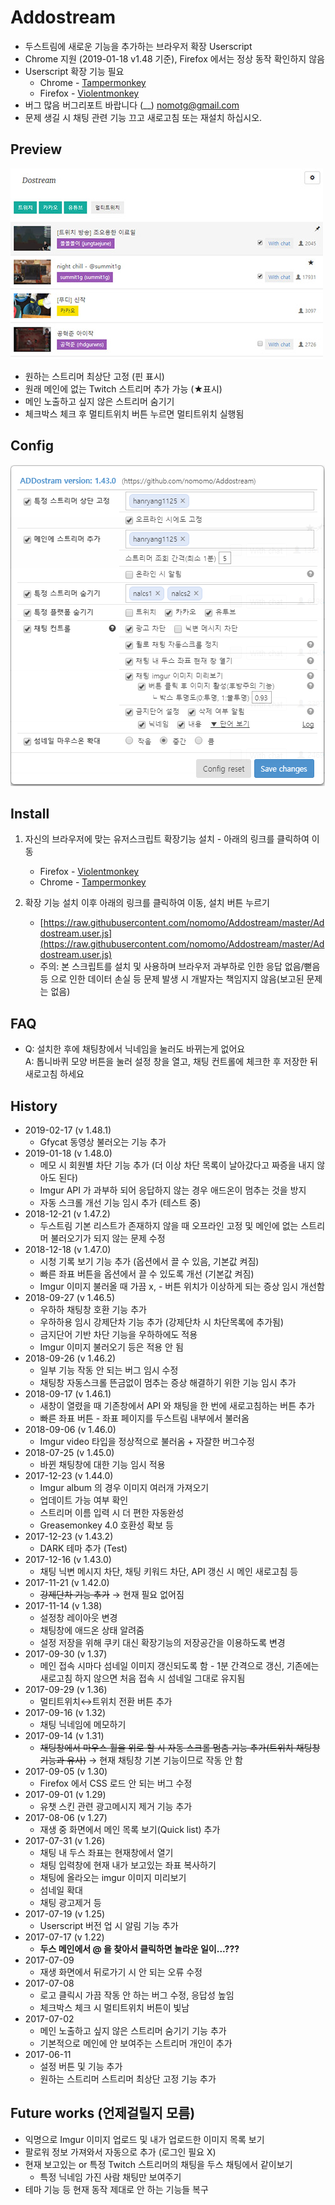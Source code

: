# Addostream
<!--Add new feature for dostream.com-->
* 두스트림에 새로운 기능을 추가하는 브라우저 확장 Userscript
* Chrome 지원 (2019-01-18 v1.48 기준), Firefox 에서는 정상 동작 확인하지 않음
* Userscript 확장 기능 필요
  * Chrome - [Tampermonkey](https://chrome.google.com/webstore/detail/tampermonkey/dhdgffkkebhmkfjojejmpbldmpobfkfo?hl=ko)
  * Firefox - [Violentmonkey](https://addons.mozilla.org/ko/firefox/addon/violentmonkey/)
* 버그 많음 버그리포트 바랍니다 (__) nomotg@gmail.com
* 문제 생길 시 채팅 관련 기능 끄고 새로고침 또는 재설치 하십시오.

## Preview
![](https://raw.githubusercontent.com/nomomo/Addostream/master/images/170702_preview.jpg)

* 원하는 스트리머 최상단 고정 (핀 표시)
* 원래 메인에 없는 Twitch 스트리머 추가 가능 (★표시)
* 메인 노출하고 싶지 않은 스트리머 숨기기
* 체크박스 체크 후 멀티트위치 버튼 누르면 멀티트위치 실행됨

## Config
![](https://raw.githubusercontent.com/nomomo/Addostream/master/images/ADD_CONFIG.png)

## Install
1. 자신의 브라우저에 맞는 유저스크립트 확장기능 설치 - 아래의 링크를 클릭하여 이동
   * Firefox - [Violentmonkey](https://addons.mozilla.org/ko/firefox/addon/violentmonkey/)
   * Chrome - [Tampermonkey](https://chrome.google.com/webstore/detail/tampermonkey/dhdgffkkebhmkfjojejmpbldmpobfkfo?hl=ko)
  
2. 확장 기능 설치 이후 아래의 링크를 클릭하여 이동, 설치 버튼 누르기
   * [https://raw.githubusercontent.com/nomomo/Addostream/master/Addostream.user.js](https://raw.githubusercontent.com/nomomo/Addostream/master/Addostream.user.js)
   * 주의: 본 스크립트를 설치 및 사용하며 브라우저 과부하로 인한 응답 없음/뻗음 등 으로 인한 데이터 손실 등 문제 발생 시 개발자는 책임지지 않음(보고된 문제는 없음)

## FAQ
* Q: 설치한 후에 채팅창에서 닉네임을 눌러도 바뀌는게 없어요<br />A: 톱니바퀴 모양 버튼을 눌러 설정 창을 열고, 채팅 컨트롤에 체크한 후 저장한 뒤 새로고침 하세요

## History
* 2019-02-17 (v 1.48.1)
  *  Gfycat 동영상 불러오는 기능 추가
* 2019-01-18 (v 1.48.0)
  *  메모 시 회원별 차단 기능 추가 (더 이상 차단 목록이 날아갔다고 짜증을 내지 않아도 된다)
  *  Imgur API 가 과부하 되어 응답하지 않는 경우 애드온이 멈추는 것을 방지
  *  자동 스크롤 개선 기능 임시 추가 (테스트 중)
* 2018-12-21 (v 1.47.2)
  *  두스트림 기본 리스트가 존재하지 않을 때 오프라인 고정 및 메인에 없는 스트리머 불러오기가 되지 않는 문제 수정
* 2018-12-18 (v 1.47.0)
  *  시청 기록 보기 기능 추가 (옵션에서 끌 수 있음, 기본값 켜짐)
  *  빠른 좌표 버튼을 옵션에서 끌 수 있도록 개선 (기본값 켜짐)
  *  Imgur 이미지 불러올 때 가끔 x, - 버튼 위치가 이상하게 되는 증상 임시 개선함
* 2018-09-27 (v 1.46.5)
  *  우하하 채팅창 호환 기능 추가
    * 우하하용 임시 강제단차 기능 추가 (강제단차 시 차단목록에 추가됨)
    * 금지단어 기반 차단 기능을 우하하에도 적용
    * Imgur 이미지 불러오기 등은 적용 안 됨
* 2018-09-26 (v 1.46.2)
  *  일부 기능 작동 안 되는 버그 임시 수정
  *  채팅창 자동스크롤 뜬금없이 멈추는 증상 해결하기 위한 기능 임시 추가
* 2018-09-17 (v 1.46.1)
  *  새창이 열렸을 때 기존창에서 API 와 채팅을 한 번에 새로고침하는 버튼 추가
  *  빠른 좌표 버튼 - 좌표 페이지를 두스트림 내부에서 불러옴
* 2018-09-06 (v 1.46.0)
  *  Imgur video 타입을 정상적으로 불러옴 + 자잘한 버그수정
* 2018-07-25 (v 1.45.0)
  *  바뀐 채팅창에 대한 기능 임시 적용
* 2017-12-23 (v 1.44.0)
  *  Imgur album 의 경우 이미지 여러개 가져오기
  *  업데이트 가능 여부 확인
  *  스트리머 이름 입력 시 더 편한 자동완성
  *  Greasemonkey 4.0 호환성 확보 등
* 2017-12-23 (v 1.43.2)
  *  DARK 테마 추가 (Test)
* 2017-12-16 (v 1.43.0)
  *  채팅 닉변 메시지 차단, 채팅 키워드 차단, API 갱신 시 메인 새로고침 등
* 2017-11-21 (v 1.42.0)
  *  ~~강제단차 기능 추가~~ → 현재 필요 없어짐
* 2017-11-14 (v 1.38)
  *  설정창 레이아웃 변경
  *  채팅창에 애드온 상태 알려줌
  *  설정 저장을 위해 쿠키 대신 확장기능의 저장공간을 이용하도록 변경
* 2017-09-30 (v 1.37)
  * 메인 접속 시마다 섬네일 이미지 갱신되도록 함 - 1분 간격으로 갱신, 기존에는 새로고침 하지 않으면 처음 접속 시 섬네일 그대로 유지됨
* 2017-09-29 (v 1.36)
  * 멀티트위치↔트위치 전환 버튼 추가
* 2017-09-16 (v 1.32)
  * 채팅 닉네임에 메모하기
* 2017-09-14 (v 1.31)
  * ~~채팅창에서 마우스 휠을 위로 할 시 자동 스크롤 멈춤 기능 추가(트위치 채팅창 기능과 유사)~~ 
     → 현재 채팅창 기본 기능이므로 작동 안 함
* 2017-09-05 (v 1.30)
  * Firefox 에서 CSS 로드 안 되는 버그 수정
* 2017-09-01 (v 1.29)
  * 유챗 스킨 관련 광고메시지 제거 기능 추가
* 2017-08-06 (v 1.27)
  * 재생 중 화면에서 메인 목록 보기(Quick list) 추가
* 2017-07-31 (v 1.26)
  * 채팅 내 두스 좌표는 현재창에서 열기
  * 채팅 입력창에 현재 내가 보고있는 좌표 복사하기
  * 채팅에 올라오는 imgur 이미지 미리보기
  * 섬네일 확대
  * 채팅 광고제거 등
* 2017-07-19 (v 1.25)
  * Userscript 버전 업 시 알림 기능 추가
* 2017-07-17 (v 1.22)
  * **두스 메인에서 @ 을 찾아서 클릭하면 놀라운 일이...???**
* 2017-07-09
  * 재생 화면에서 뒤로가기 시 안 되는 오류 수정
* 2017-07-08
  * 로고 클릭시 가끔 작동 안 하는 버그 수정, 응답성 높임
  * 체크박스 체크 시 멀티트위치 버튼이 빛남
* 2017-07-02
  * 메인 노출하고 싶지 않은 스트리머 숨기기 기능 추가
  * 기본적으로 메인에 안 보여주는 스트리머 개인이 추가
* 2017-06-11
  * 설정 버튼 및 기능 추가
  * 원하는 스트리머 스트리머 최상단 고정 기능 추가

## Future works (언제걸릴지 모름)
* 익명으로 Imgur 이미지 업로드 및 내가 업로드한 이미지 목록 보기
* 팔로워 정보 가져와서 자동으로 추가 (로그인 필요 X)
* 현재 보고있는 or 특정 Twitch 스트리머의 채팅을 두스 채팅에서 같이보기
  * 특정 닉네임 가진 사람 채팅만 보여주기
* 테마 기능 등 현재 동작 제대로 안 하는 기능들 복구

